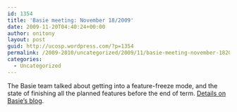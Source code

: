 ```yaml
---
id: 1354
title: 'Basie meeting: November 18/2009'
date: 2009-11-20T04:40:24+00:00
author: onitony
layout: post
guid: http://ucosp.wordpress.com/?p=1354
permalink: /2009-2010/uncategorized/2009/11/basie-meeting-november-182009/
categories:
  - Uncategorized
---
```

The Basie team talked about getting into a feature-freeze mode, and the state of finishing all the planned features before the end of term. [Details on Basie&#8217;s blog](http://blog.basieproject.org/?p=1543 "Basie Weekly Meeting: November 18, 2009").